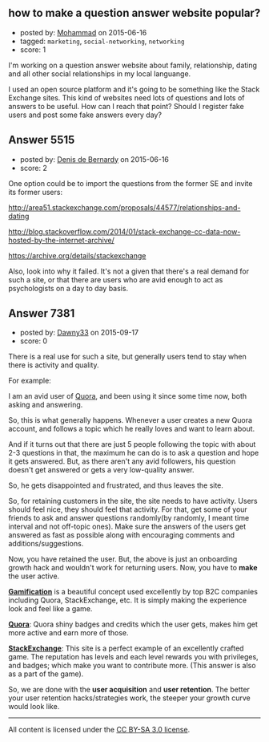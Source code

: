 ## how to make a question answer website popular?

- posted by: [Mohammad](https://stackexchange.com/users/1679161/mohammad) on 2015-06-16
- tagged: `marketing`, `social-networking`, `networking`
- score: 1

I'm working on a question answer website about family, relationship, dating and all other social relationships in my local languange.

I used an open source platform and it's going to be something like the Stack Exchange sites.
This kind of websites need lots of questions and lots of answers to be useful. How can I reach that point? Should I register fake users and post some fake answers every day?



## Answer 5515

- posted by: [Denis de Bernardy](https://stackexchange.com/users/182468/denis-de-bernardy) on 2015-06-16
- score: 2

One option could be to import the questions from the former SE and invite its former users:

http://area51.stackexchange.com/proposals/44577/relationships-and-dating

http://blog.stackoverflow.com/2014/01/stack-exchange-cc-data-now-hosted-by-the-internet-archive/

https://archive.org/details/stackexchange

Also, look into why it failed. It's not a given that there's a real demand for such a site, or that there are users who are avid enough to act as psychologists on a day to day basis.


## Answer 7381

- posted by: [Dawny33](https://stackexchange.com/users/6444670/dawny33) on 2015-09-17
- score: 0

<p>There is a real use for such a site, but generally users tend to stay when there is activity and quality.</p>

<p>For example: </p>

<p>I am an avid user of <a href="http://quora.com/" rel="nofollow">Quora</a>, and been using it since some time now, both asking and answering.</p>

<p>So, this is what generally happens. Whenever a user creates a new Quora account, and follows a topic which he really loves and want to learn about.</p>

<p>And if it turns out that there are just 5 people following the topic with about 2-3 questions in that, the maximum he can do is to ask a question and hope it gets answered. But, as there aren't any avid followers, his question doesn't get answered or gets a very low-quality answer.</p>

<p>So, he gets disappointed and frustrated, and thus leaves the site. </p>

<p>So, for retaining customers in the site, the site needs to have activity. Users should feel nice, they should feel that activity. For that, get some of your friends to ask and answer questions randomly(by randomly, I meant time interval and not off-topic ones).  Make sure the answers of the users get answered as fast as possible along with encouraging comments and additions/suggestions.</p>

<p>Now, you have retained the user. But, the above is just an onboarding growth hack and wouldn't work for returning users. Now, you have to <strong>make</strong> the user active. </p>

<p><a href="https://en.wikipedia.org/wiki/Gamification" rel="nofollow"><strong>Gamification</strong></a> is a beautiful concept used excellently by top B2C companies including Quora, StackExchange, etc. It is simply making the experience look and feel like a game.</p>

<p><strong><a href="http://quora.com/" rel="nofollow">Quora</a></strong>: Quora  shiny badges and credits which the user gets, makes him get more active and earn more of those.</p>

<p><strong><a href="http://stackexchange.com/">StackExchange</a></strong>: This site is a perfect example of an excellently crafted game. The reputation has levels and each level rewards you with privileges, and badges; which make you want to contribute more. (This answer is also as a part of the game).</p>

<p>So, we are done with the <strong>user acquisition</strong> and <strong>user retention</strong>.
The better your user retention hacks/strategies work, the steeper your growth curve would look like.</p>




---

All content is licensed under the [CC BY-SA 3.0 license](https://creativecommons.org/licenses/by-sa/3.0/).
